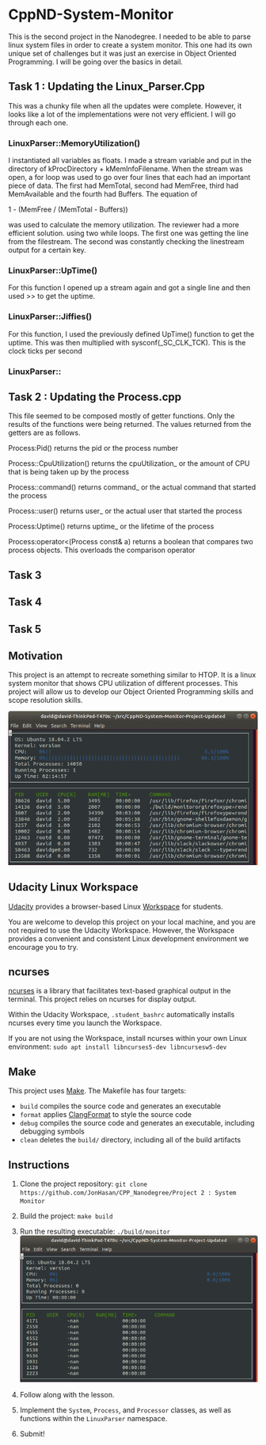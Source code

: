 # CppND-System-Monitor


This is the second project in the Nanodegree. I needed to be able to parse linux system files in order to create a system monitor. This one had its own unique set of challenges but it was just an exercise in Object Oriented Programming. I will be going over the basics in detail. 

## Task 1 : Updating the Linux_Parser.Cpp

This was a chunky file when all the updates were complete. However, it looks like a lot of the implementations were not very efficient. I will go through each one. 

### LinuxParser::MemoryUtilization()

I instantiated all variables as floats. I made a stream variable and put in the directory of kProcDirectory + kMemInfoFilename. When the stream was open, a for loop was used to go over four lines that each had an important piece of data. The first had MemTotal, second had MemFree, third had MemAvailable and the fourth had Buffers. The equation of 

1 - (MemFree / (MemTotal - Buffers))

was used to calculate the memory utilization. The reviewer had a more efficient solution. using two while loops. The first one was getting the line from the filestream. The second was constantly checking the linestream output for a certain key. 

### LinuxParser::UpTime()

For this function I opened up a stream again and got a single line and then used >> to get the uptime. 

### LinuxParser::Jiffies()

For this function, I used the previously defined UpTime() function to get the uptime. This was then multiplied with sysconf(_SC_CLK_TCK). This is the clock ticks per second

### LinuxParser::

### 

####

## Task 2 : Updating the Process.cpp 
This file seemed to be composed mostly of getter functions. Only the results of the functions were being returned.
The values returned from the getters are as follows. 

Process:Pid() returns the pid or the process number

Process::CpuUtilization() returns the cpuUtilization_ or the amount of CPU that is being taken up by the process

Process::command() returns command_ or the actual command that started the process

Process::user() returns user_ or the actual user that started the process

Process:Uptime() returns uptime_ or the lifetime of the process

Process:operator<(Process const& a) returns a boolean that compares two process objects. This overloads the comparison operator 

## Task 3

## Task 4

## Task 5

## Motivation

This project is an attempt to recreate something similar to HTOP. It is a linux system monitor that shows CPU utilization of different processes. This project will allow us to develop our Object Oriented Programming skills and scope resolution skills. 

![System Monitor](images/monitor.png)

## Udacity Linux Workspace
[Udacity](https://www.udacity.com/) provides a browser-based Linux [Workspace](https://engineering.udacity.com/creating-a-gpu-enhanced-virtual-desktop-for-udacity-497bdd91a505) for students. 

You are welcome to develop this project on your local machine, and you are not required to use the Udacity Workspace. However, the Workspace provides a convenient and consistent Linux development environment we encourage you to try.

## ncurses
[ncurses](https://www.gnu.org/software/ncurses/) is a library that facilitates text-based graphical output in the terminal. This project relies on ncurses for display output.

Within the Udacity Workspace, `.student_bashrc` automatically installs ncurses every time you launch the Workspace.

If you are not using the Workspace, install ncurses within your own Linux environment: `sudo apt install libncurses5-dev libncursesw5-dev`

## Make
This project uses [Make](https://www.gnu.org/software/make/). The Makefile has four targets:
* `build` compiles the source code and generates an executable
* `format` applies [ClangFormat](https://clang.llvm.org/docs/ClangFormat.html) to style the source code
* `debug` compiles the source code and generates an executable, including debugging symbols
* `clean` deletes the `build/` directory, including all of the build artifacts

## Instructions

1. Clone the project repository: `git clone https://github.com/JonHasan/CPP_Nanodegree/Project 2 : System Monitor`

2. Build the project: `make build`

3. Run the resulting executable: `./build/monitor`
![Starting System Monitor](images/starting_monitor.png)

4. Follow along with the lesson.

5. Implement the `System`, `Process`, and `Processor` classes, as well as functions within the `LinuxParser` namespace.

6. Submit!

